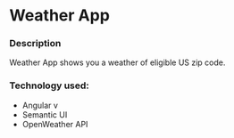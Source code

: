 # Weather App

### Description

Weather App shows you a weather of eligible US zip code.

### Technology used:

- Angular v
- Semantic UI
- OpenWeather API
